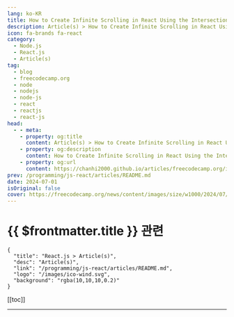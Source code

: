 ```yaml
---
lang: ko-KR
title: How to Create Infinite Scrolling in React Using the Intersection Observer API
description: Article(s) > How to Create Infinite Scrolling in React Using the Intersection Observer API
icon: fa-brands fa-react
category: 
  - Node.js
  - React.js
  - Article(s)
tag: 
  - blog
  - freecodecamp.org
  - node
  - nodejs
  - node-js
  - react
  - reactjs
  - react-js
head:
  - - meta:
    - property: og:title
      content: Article(s) > How to Create Infinite Scrolling in React Using the Intersection Observer API
    - property: og:description
      content: How to Create Infinite Scrolling in React Using the Intersection Observer API
    - property: og:url
      content: https://chanhi2000.github.io/articles/freecodecamp.org/infinite-scrolling-in-react.html
prev: /programming/js-react/articles/README.md
date: 2024-07-01
isOriginal: false
cover: https://freecodecamp.org/news/content/images/size/w1000/2024/07/photo-1563986768494-4dee2763ff3f.jpeg
---
```


# {{ $frontmatter.title }} 관련

```component VPCard
{
  "title": "React.js > Article(s)",
  "desc": "Article(s)",
  "link": "/programming/js-react/articles/README.md",
  "logo": "/images/ico-wind.svg",
  "background": "rgba(10,10,10,0.2)"
}
```

[[toc]]

---

<SiteInfo
  name="How to Create Infinite Scrolling in React Using the Intersection Observer API"
  desc="Hi fellow developers! Have you ever wondered how social media apps like Facebook and Instagram keep you scrolling endlessly through your feed?  This user experience, designed to load new content on demand, uses a technique called infinite scrolling. This helps keep you hooked to these apps for hours. Traditionally,..."
  url="https://freecodecamp.org/news/infinite-scrolling-in-react/"
  logo="https://cdn.freecodecamp.org/universal/favicons/favicon.ico"
  preview="https://freecodecamp.org/news/content/images/size/w1000/2024/07/photo-1563986768494-4dee2763ff3f.jpeg"/>

<!-- TODO: 작성 -->


